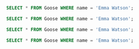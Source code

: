 ```sql
SELECT * FROM Goose WHERE name = 'Emma Watson';
```

```sql
SELECT * FROM Goose WHERE name = 'Emma Watson';
```

```sql
SELECT * FROM Goose WHERE name = 'Emma Watson';
```

```sql
SELECT * FROM Goose WHERE name = 'Emma Watson';
```


